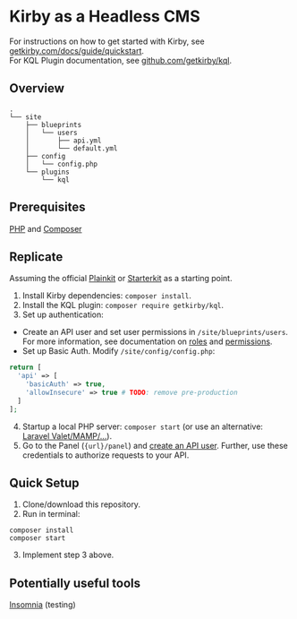 # Kirby as a Headless CMS

For instructions on how to get started with Kirby, see [getkirby.com/docs/guide/quickstart](https://getkirby.com/docs/guide/quickstart).  
For KQL Plugin documentation, see [github.com/getkirby/kql](https://github.com/getkirby/kql#kirby-ql).

## Overview

```
.
└── site
    ├── blueprints
    │   └── users
    │       ├── api.yml
    │       └── default.yml
    ├── config
    │   └── config.php
    └── plugins
        └── kql
```

## Prerequisites

[PHP](https://www.php.net) and [Composer](https://getcomposer.org)

## Replicate

Assuming the official [Plainkit](https://github.com/getkirby/plainkit) or [Starterkit](https://github.com/getkirby/starterkit) as a starting point.
1. Install Kirby dependencies: `composer install`.
2. Install the KQL plugin: `composer require getkirby/kql`.
3. Set up authentication: 
* Create an API user and set user permissions in `/site/blueprints/users`. For more information, see documentation on [roles](https://getkirby.com/docs/guide/users/roles) and [permissions](https://getkirby.com/docs/guide/users/permissions).
* Set up Basic Auth. Modify `/site/config/config.php`:
```php
return [
  'api' => [
    'basicAuth' => true,
    'allowInsecure' => true # TODO: remove pre-production
  ]
];
```
4. Startup a local PHP server: `composer start` (or use an alternative: [Laravel Valet/MAMP/…](https://getkirby.com/docs/cookbook/setup/development-environment)).
5. Go to the Panel (`{url}/panel`) and [create an API user](https://getkirby.com/docs/guide/users/managing-users). Further, use these credentials to authorize requests to your API.

## Quick Setup

1. Clone/download this repository.
2. Run in terminal: 
```shell
composer install
composer start
```
3. Implement step 3 above.

## Potentially useful tools
[Insomnia](https://insomnia.rest) (testing)
